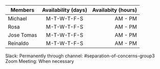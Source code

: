 |   Members  |      Availability (days)      |  Availabity (hours)  |
|------------|:-----------------------------:|---------------------:|
| Michael    |           M-T-W-T-F-S         |        AM - PM       |
| Rosa       |           M-T-W-T-F-S         |        AM - PM       |
| Jose Tomas |           M-T-W-T-F-S         |        AM - PM       |
| Reinaldo   |           M-T-W-T-F-S         |        AM - PM       |


Slack:  Permanently through channel: #separation-of-concerns-group3
Zoom Meeting: When necessary
